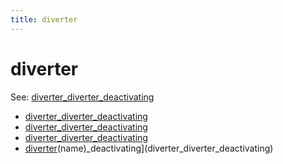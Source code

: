 ```yaml
---
title: diverter
---
```


# diverter


See: [diverter_diverter_deactivating](../config/diverters.md)

* [diverter_diverter_deactivating](diverter_diverter_enabling.md)
* [diverter_diverter_deactivating](diverter_diverter_disabling.md)
* [diverter_diverter_deactivating](diverter_diverter_activating.md)
* [diverter](../index.md)(name)_deactivating](diverter_diverter_deactivating)
